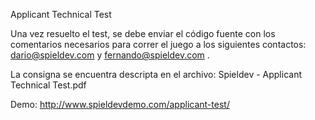 Applicant Technical Test

Una vez resuelto el test, se debe enviar el código fuente con los comentarios necesarios para correr el
juego a los siguientes contactos: dario@spieldev.com y fernando@spieldev.com .

La consigna se encuentra descripta en el archivo: Spieldev - Applicant Technical Test.pdf

Demo: http://www.spieldevdemo.com/applicant-test/
